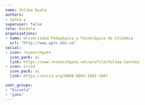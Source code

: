 ```yaml
---
name: Yolima Ayala
authors:
- ayala-y
superuser: false
role: Docente 
organizations:
- name: Universidad Pedagógica y Tecnológica de Colombia
  url: "http://www.uptc.edu.co"
social:
- icon: researchgate
  icon_pack: ai
  link: https://www.researchgate.net/profile/Yolima-Sanchez
- icon: orcid
  icon_pack: ai
  link: https://orcid.org/0000-0003-1002-1887

user_groups:
- "Escuela"
- "gama"
---
```


